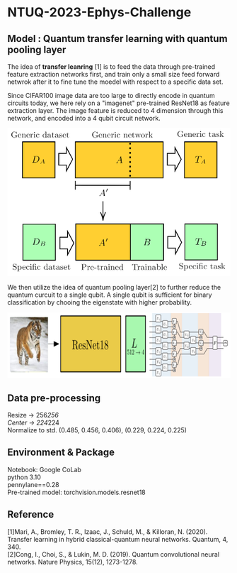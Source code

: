 # NTUQ-2023-Ephys-Challenge


## Model : Quantum transfer learning with quantum pooling layer
The idea of **transfer leanring** [1] is to feed the data through pre-trained feature extraction networks first, and train only a small size feed forward netwrok after it to fine tune the moedel with respect to a specific data set.

Since CIFAR100 image data are too large to directly encode in quantum circuits today, we here rely on a "imagenet" pre-trained ResNet18 as feature extraction layer. The image feature is reduced to 4 dimension through this network, and encoded into a 4 qubit circuit network. 

![alt text](image/transfer_learning_general.png)

We then utilize the idea of quantum pooling layer[2] to further reduce the quantum curcuit to a single qubit. A single qubit is sufficient for binary classification by chooing the eigenstate with higher probability.

![alt text](image/transfer_learning_c2qconv.png)



## Data pre-processing
Resize -> 256*256 <br />
Center -> 224*224 <br />
Normalize to std. (0.485, 0.456, 0.406), (0.229, 0.224, 0.225)

## Environment & Package
Notebook: Google CoLab<br />
python 3.10<br />
pennylane==0.28<br />
Pre-trained model: torchvision.models.resnet18


## Reference
[1]Mari, A., Bromley, T. R., Izaac, J., Schuld, M., & Killoran, N. (2020). Transfer learning in hybrid classical-quantum neural networks. Quantum, 4, 340.<br />
[2]Cong, I., Choi, S., & Lukin, M. D. (2019). Quantum convolutional neural networks. Nature Physics, 15(12), 1273-1278.<br />
